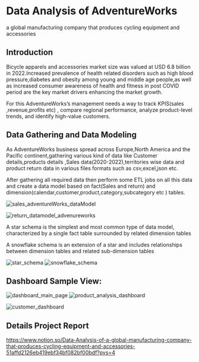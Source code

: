 # Data Analysis of AdventureWorks
a global manufacturing company that produces cycling equipment and accessories

## Introduction
Bicycle apparels and accessories market size was valued at USD 6.8 billion in 2022.Increased prevalence of health related disorders such as high blood pressure,diabetes and obesity among young and middle age people,as well as increased consumer awareness of health and fitness in post COVID period are the key market drivers enhancing the market growth.

For this AdventureWorks’s management needs a way to track KPIS(sales ,revenue,profits etc) , compare regional performance, analyze product-level trends, and identify high-value customers.

## Data Gathering and Data Modeling
As AdventureWorks business spread across Europe,North America and the Pacific continent,gathering various kind of data like Customer details,products details ,Sales data(2020-2022),territories wise data and product return data in various files formats such as csv,excel,json etc.

After gathering all required data then perform some ETL jobs on all this data and create a data model based on fact(Sales and return) and dimension(calendar,customer,product,category,subcategory etc ) tables.

![sales_adventureWorks_dataModel](https://github.com/niladri-dey/AdventureWorks---D2C-bicycle-manufacturing-company-Data-Analytics/assets/63118910/1a9eb57d-9b07-427d-a743-465ac942544f)

![return_datamodel_advenureworks](https://github.com/niladri-dey/AdventureWorks---D2C-bicycle-manufacturing-company-Data-Analytics/assets/63118910/23344583-e51d-4cc2-b96c-33f78c9dbaa0)


A star schema is the simplest and most common type of data model, characterized by a single fact table surrounded by related dimension tables

A snowflake schema is an extension of a star and includes relationships between dimension tables and related sub-dimension tables


![star_schema](https://github.com/niladri-dey/AdventureWorks---D2C-bicycle-manufacturing-company-Data-Analytics/assets/63118910/6984e8b8-cb4f-46b9-9d3f-3d1c4b2d9e2e)
![snowflake_schema](https://github.com/niladri-dey/AdventureWorks---D2C-bicycle-manufacturing-company-Data-Analytics/assets/63118910/69551924-3cdf-470b-a2f3-b5f994f30a98)

## Dashboard Sample View:
![dashboard_main_page](https://github.com/niladri-dey/AdventureWorks---D2C-bicycle-manufacturing-company-Data-Analytics/assets/63118910/8cbeda21-511a-435a-9da8-175be8cbf7ef)
![product_analysis_dashboard](https://github.com/niladri-dey/AdventureWorks---D2C-bicycle-manufacturing-company-Data-Analytics/assets/63118910/14e67ea6-9f03-420a-a3e3-d8a0da4b50ae)

![customer_dashboard](https://github.com/niladri-dey/AdventureWorks---D2C-bicycle-manufacturing-company-Data-Analytics/assets/63118910/8858ddf8-bc24-4eb7-b847-a5fbff456560)

## Details Project Report
https://www.notion.so/Data-Analysis-of-a-global-manufacturing-company-that-produces-cycling-equipment-and-accessories-51affd2126eb419ebf34bf082bf00bdf?pvs=4






